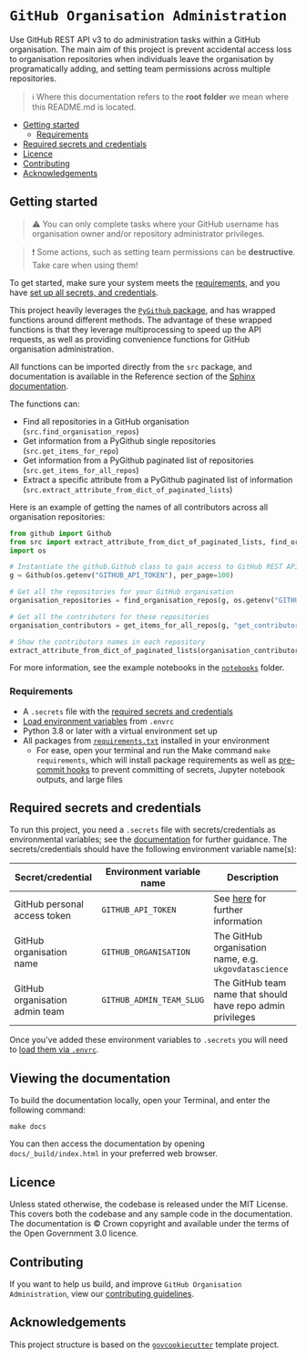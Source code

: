 # `GitHub Organisation Administration`

Use GitHub REST API v3 to do administration tasks within a GitHub organisation. The main aim of this project is prevent
accidental access loss to organisation repositories when individuals leave the organisation by programatically adding,
and setting team permissions across multiple repositories.

> ℹ️ Where this documentation refers to the **root folder** we mean where this README.md is located.

- [Getting started](#getting-started)
  - [Requirements](#requirements)
- [Required secrets and credentials](#required-secrets-and-credentials)
- [Licence](#licence)
- [Contributing](#contributing)
- [Acknowledgements](#acknowledgements)

## Getting started

> ⚠️ You can only complete tasks where your GitHub username has organisation owner and/or repository administrator
> privileges.

> ❗️ Some actions, such as setting team permissions can be **destructive**. Take care when using them!

To get started, make sure your system meets the [requirements](#requirements), and you have
[set up all secrets, and credentials](#required-secrets-and-credentials).

This project heavily leverages the [`PyGithub` package][pygithub], and has wrapped functions around different methods.
The advantage of these wrapped functions is that they leverage multiprocessing to speed up the API requests, as well as
providing convenience functions for GitHub organisation administration.

All functions can be imported directly from the `src` package, and documentation is available in the Reference section
of the [Sphinx documentation](#viewing-the-documentation).

The functions can:

- Find all repositories in a GitHub organisation (`src.find_organisation_repos`)
- Get information from a PyGithub single repositories (`src.get_items_for_repo`)
- Get information from a PyGithub paginated list of repositories (`src.get_items_for_all_repos`)
- Extract a specific attribute from a PyGithub paginated list of information
  (`src.extract_attribute_from_dict_of_paginated_lists`)

Here is an example of getting the names of all contributors across all organisation repositories:

```python
from github import Github
from src import extract_attribute_from_dict_of_paginated_lists, find_organisation_repos, get_items_for_all_repos
import os

# Instantiate the github.Github class to gain access to GitHub REST APIv3 via your GitHub personal access token
g = Github(os.getenv("GITHUB_API_TOKEN"), per_page=100)

# Get all the repositories for your GitHub organisation
organisation_repositories = find_organisation_repos(g, os.getenv("GITHUB_ORGANISATION"))

# Get all the contributors for these repositories
organisation_contributors = get_items_for_all_repos(g, "get_contributors", organisation_repositories)

# Show the contributors names in each repository
extract_attribute_from_dict_of_paginated_lists(organisation_contributors, "name")
```

For more information, see the example notebooks in the [`notebooks`][notebooks] folder.

### Requirements

- A `.secrets` file with the [required secrets and credentials](#required-secrets-and-credentials)
- [Load environment variables][docs-loading-environment-variables] from `.envrc`
- Python 3.8 or later with a virtual environment set up
- All packages from [`requirements.txt`][requirements] installed in your environment
  - For ease, open your terminal and run the Make command `make requirements`, which will install package requirements
    as well as [pre-commit hooks][docs-pre-commit-hooks] to prevent committing of secrets, Jupyter notebook outputs,
    and large files

## Required secrets and credentials

To run this project, you need a `.secrets` file with secrets/credentials as environmental variables; see the
[documentation][docs-loading-environment-variables-secrets] for further guidance. The secrets/credentials should have
the following environment variable name(s):

| Secret/credential              | Environment variable name | Description                                                 |
|--------------------------------|---------------------------|-------------------------------------------------------------|
| GitHub personal access token   | `GITHUB_API_TOKEN`        | See [here][docs-github-token] for further information       |
| GitHub organisation name       | `GITHUB_ORGANISATION`     | The GitHub organisation name, e.g. `ukgovdatascience`       |
| GitHub organisation admin team | `GITHUB_ADMIN_TEAM_SLUG`  | The GitHub team name that should have repo admin privileges |

Once you've added these environment variables to `.secrets` you will need to
[load them via `.envrc`][docs-loading-environment-variables].

## Viewing the documentation

To build the documentation locally, open your Terminal, and enter the following command:

```shell
make docs
```

You can then access the documentation by opening `docs/_build/index.html` in your preferred web browser.

## Licence

Unless stated otherwise, the codebase is released under the MIT License. This covers both the codebase and any sample
code in the documentation. The documentation is © Crown copyright and available under the terms of the Open Government
3.0 licence.

## Contributing

If you want to help us build, and improve `GitHub Organisation Administration`, view our
[contributing guidelines][contributing].

## Acknowledgements

This project structure is based on the [`govcookiecutter`][govcookiecutter] template project.

[contributing]: ./CONTRIBUTING.md
[govcookiecutter]: https://github.com/ukgovdatascience/govcookiecutter
[docs-github-token]: docs/user_guide/creating_github_api_token.md
[docs-loading-environment-variables]: ./docs/user_guide/loading_environment_variables.md
[docs-loading-environment-variables-secrets]: ./docs/user_guide/loading_environment_variables.md#storing-secrets-and-credentials
[docs-pre-commit-hooks]: ./docs/contributor_guide/pre_commit_hooks.md
[notebooks]: ./notebooks
[pre-commit]: https://pre-commit.com/
[pygithub]: https://pygithub.readthedocs.io/
[requirements]: ./requirements.txt
